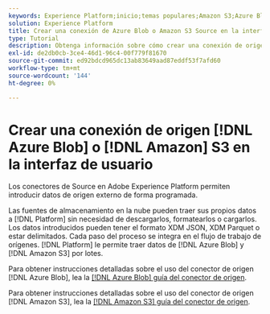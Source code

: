 ```yaml
---
keywords: Experience Platform;inicio;temas populares;Amazon S3;Azure Blob
solution: Experience Platform
title: Crear una conexión de Azure Blob o Amazon S3 Source en la interfaz de usuario
type: Tutorial
description: Obtenga información sobre cómo crear una conexión de origen de Azure Blob o Amazon S3 mediante la interfaz de usuario de Adobe Experience Platform.
exl-id: de2db0cb-3ce4-46d1-96c4-00f779f81670
source-git-commit: ed92bdcd965dc13ab83649aad87eddf53f7afd60
workflow-type: tm+mt
source-wordcount: '144'
ht-degree: 0%

---
```


# Crear una conexión de origen [!DNL Azure Blob] o [!DNL Amazon] S3 en la interfaz de usuario

Los conectores de Source en Adobe Experience Platform permiten introducir datos de origen externo de forma programada.

Las fuentes de almacenamiento en la nube pueden traer sus propios datos a [!DNL Platform] sin necesidad de descargarlos, formatearlos o cargarlos. Los datos introducidos pueden tener el formato XDM JSON, XDM Parquet o estar delimitados. Cada paso del proceso se integra en el flujo de trabajo de orígenes. [!DNL Platform] le permite traer datos de [!DNL Azure Blob] y [!DNL Amazon S3] por lotes.

Para obtener instrucciones detalladas sobre el uso del conector de origen [!DNL Azure Blob], lea la [[!DNL Azure Blob] guía del conector de origen](./blob.md).

Para obtener instrucciones detalladas sobre el uso del conector de origen [!DNL Amazon S3], lea la [[!DNL Amazon S3] guía del conector de origen](./blob.md).
